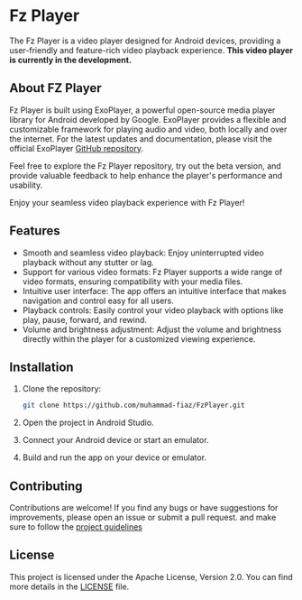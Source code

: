 # Fz Player

The Fz Player is a video player designed for Android devices, providing a user-friendly and feature-rich video playback experience. 
**This video player is currently in the development.**

## About FZ Player

Fz Player is built using ExoPlayer, a powerful open-source media player library for Android developed by Google. ExoPlayer provides a flexible and customizable framework for playing audio and video, both locally and over the internet. For the latest updates and documentation, please visit the official ExoPlayer [GitHub repository](https://github.com/google/ExoPlayer).

Feel free to explore the Fz Player repository, try out the beta version, and provide valuable feedback to help enhance the player's performance and usability.

Enjoy your seamless video playback experience with Fz Player!

## Features

- Smooth and seamless video playback: Enjoy uninterrupted video playback without any stutter or lag.
- Support for various video formats: Fz Player supports a wide range of video formats, ensuring compatibility with your media files.
- Intuitive user interface: The app offers an intuitive interface that makes navigation and control easy for all users.
- Playback controls: Easily control your video playback with options like play, pause, forward, and rewind.
- Volume and brightness adjustment: Adjust the volume and brightness directly within the player for a customized viewing experience.

## Installation

1. Clone the repository:

   ```bash
   git clone https://github.com/muhammad-fiaz/FzPlayer.git

2. Open the project in Android Studio.
3. Connect your Android device or start an emulator.
4. Build and run the app on your device or emulator.


## Contributing

Contributions are welcome! If you find any bugs or have suggestions for improvements, please open an issue or submit a pull request. and make sure to follow the [project guidelines](CODE_OF_CONDUCT.md)

## License

This project is licensed under the Apache License, Version 2.0. You can find more details in the [LICENSE](LICENSE) file.
